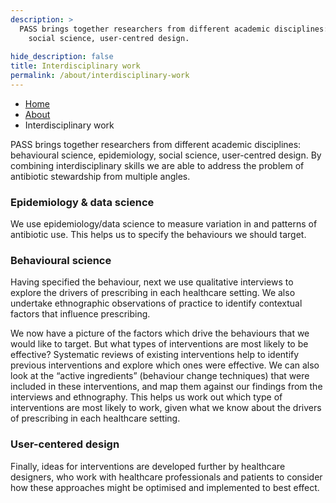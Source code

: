 ```yaml
---
description: >
  PASS brings together researchers from different academic disciplines: behavioural science, epidemiology, 
    social science, user-centred design.
 
hide_description: false
title: Interdisciplinary work
permalink: /about/interdisciplinary-work
---
```


<ul class="breadcrumb">
  <li><a href="/">Home</a></li>
  <li><a href="/about">About</a></li>
  <li>Interdisciplinary work</li>
</ul>

PASS brings together researchers from different academic disciplines: behavioural science, epidemiology, social science, user-centred design. By combining interdisciplinary skills we are able to address the problem of antibiotic stewardship from multiple angles.

### Epidemiology & data science
We use epidemiology/data science to measure variation in and patterns of antibiotic use. This helps us to specify the behaviours we should target.

### Behavioural science

Having specified the behaviour, next we use qualitative interviews to explore the drivers of prescribing in each healthcare setting. We also undertake ethnographic observations of practice to identify contextual factors that influence prescribing.

We now have a picture of the factors which drive the behaviours that we would like to target.  But what types of interventions are most likely to be effective? Systematic reviews of existing interventions help to identify previous interventions and explore which ones were effective. We can also look at the “active ingredients” (behaviour change techniques) that were included in these interventions, and map them against our findings from the interviews and ethnography. This helps us work out which type of interventions are most likely to work, given what we know about the drivers of prescribing in each healthcare setting.


### User-centered design 

Finally, ideas for interventions are developed further by healthcare designers, who work with healthcare professionals and patients to consider how these approaches might be optimised and implemented to best effect.